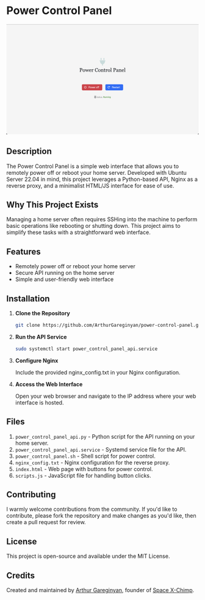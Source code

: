 # Power Control Panel

![Screenshot](https://github.com/ArthurGareginyan/power-control-panel/blob/main/screenshot.png)

## Description

The Power Control Panel is a simple web interface that allows you to remotely power off or reboot your home server. Developed with Ubuntu Server 22.04 in mind, this project leverages a Python-based API, Nginx as a reverse proxy, and a minimalist HTML/JS interface for ease of use.

## Why This Project Exists

Managing a home server often requires SSHing into the machine to perform basic operations like rebooting or shutting down. This project aims to simplify these tasks with a straightforward web interface.

## Features

- Remotely power off or reboot your home server
- Secure API running on the home server
- Simple and user-friendly web interface

## Installation

1. **Clone the Repository**
    ```bash
    git clone https://github.com/ArthurGareginyan/power-control-panel.git
    ```

2. **Run the API Service**
    ```bash
    sudo systemctl start power_control_panel_api.service
    ```

3. **Configure Nginx**

    Include the provided nginx_config.txt in your Nginx configuration.

4. **Access the Web Interface**

    Open your web browser and navigate to the IP address where your web interface is hosted.


## Files

1. `power_control_panel_api.py` - Python script for the API running on your home server.
2. `power_control_panel_api.service` - Systemd service file for the API.
3. `power_control_panel.sh` - Shell script for power control.
4. `nginx_config.txt` - Nginx configuration for the reverse proxy.
5. `index.html` - Web page with buttons for power control.
6. `scripts.js` - JavaScript file for handling button clicks.

## Contributing

I warmly welcome contributions from the community. If you'd like to contribute, please fork the repository and make changes as you'd like, then create a pull request for review.

## License

This project is open-source and available under the MIT License.

## Credits

Created and maintained by [Arthur Gareginyan](https://www.mycyberuniverse.com), founder of [Space X-Chimp](https://www.spacexchimp.com).
